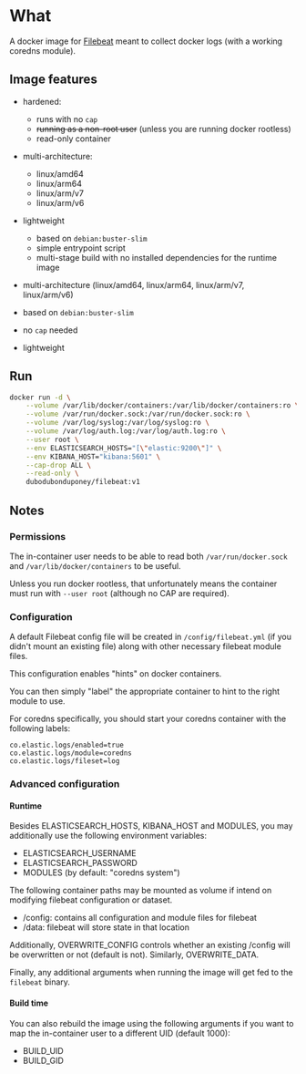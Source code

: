# What

A docker image for [Filebeat](https://www.elastic.co/products/beats/filebeat) meant to collect docker logs (with a working coredns module).

## Image features

 * hardened:
    * runs with no `cap`
    * ~~running as a non-root user~~ (unless you are running docker rootless)
    * read-only container
 * multi-architecture:
    * linux/amd64
    * linux/arm64
    * linux/arm/v7
    * linux/arm/v6
 * lightweight
    * based on `debian:buster-slim`
    * simple entrypoint script
    * multi-stage build with no installed dependencies for the runtime image

 * multi-architecture (linux/amd64, linux/arm64, linux/arm/v7, linux/arm/v6)
 * based on `debian:buster-slim`
 * no `cap` needed
 * lightweight

## Run

```bash
docker run -d \
    --volume /var/lib/docker/containers:/var/lib/docker/containers:ro \
    --volume /var/run/docker.sock:/var/run/docker.sock:ro \
    --volume /var/log/syslog:/var/log/syslog:ro \
    --volume /var/log/auth.log:/var/log/auth.log:ro \
    --user root \
    --env ELASTICSEARCH_HOSTS="[\"elastic:9200\"]" \
    --env KIBANA_HOST="kibana:5601" \
    --cap-drop ALL \
    --read-only \
    dubodubonduponey/filebeat:v1
```

## Notes

### Permissions

The in-container user needs to be able to read both `/var/run/docker.sock` and 
`/var/lib/docker/containers` to be useful.

Unless you run docker rootless, that unfortunately means the container must run with `--user root` (although no CAP are required).

### Configuration

A default Filebeat config file will be created in `/config/filebeat.yml` (if you didn't mount an existing file) along with other necessary filebeat module files.

This configuration enables "hints" on docker containers.

You can then simply "label" the appropriate container to hint to the right module to use.

For coredns specifically, you should start your coredns container with the following labels:

```
co.elastic.logs/enabled=true
co.elastic.logs/module=coredns
co.elastic.logs/fileset=log
```

### Advanced configuration

#### Runtime

Besides ELASTICSEARCH_HOSTS, KIBANA_HOST and MODULES, you may additionally use the following environment variables:

 * ELASTICSEARCH_USERNAME
 * ELASTICSEARCH_PASSWORD
 * MODULES (by default: "coredns system")

The following container paths may be mounted as volume if intend on modifying filebeat configuration or dataset.

 * /config: contains all configuration and module files for filebeat
 * /data: filebeat will store state in that location

Additionally, OVERWRITE_CONFIG controls whether an existing /config will be overwritten or not (default is not). Similarly, OVERWRITE_DATA.

Finally, any additional arguments when running the image will get fed to the `filebeat` binary.

#### Build time

You can also rebuild the image using the following arguments if you want to map the in-container user to a different UID (default 1000):

 * BUILD_UID
 * BUILD_GID
